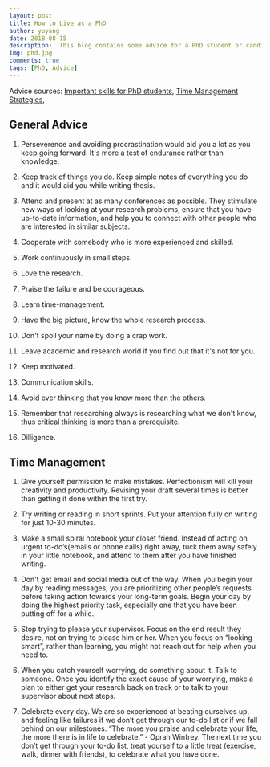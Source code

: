 ```yaml
---
layout: post
title: How to Live as a PhD
author: yuyang
date: 2018-08-15
description:  This blog contains some advice for a PhD student or candidate.
img: phd.jpg
comments: true
tags: [PhD, Advice]
---
```

Advice sources: [Important skills for PhD students](https://www.researchgate.net/post/What_are_important_skills_for_PhD_students_or_candidates_to_facilitate_their_success_in_research), [Time Management Strategies](https://finishyourthesis.com/time-management/), 

## General Advice

1. Perseverence and avoiding procrastination would aid you a lot as you keep going forward. It's more a test of endurance rather than knowledge.

2. Keep track of things you do. Keep simple notes of everything you do and it would aid you while writing thesis.

3. Attend and present at as many conferences as possible. They stimulate new ways of looking at your research problems, ensure that you have up-to-date information, and help you to connect with other people who are interested in similar subjects.

4. Cooperate with somebody who is more experienced and skilled.

5. Work continuously in small steps.

6. Love the research.

7. Praise the failure and be courageous.

8. Learn time-management.

9. Have the big picture, know the whole research process.

10. Don't spoil your name by doing a crap work.

11. Leave academic and research world if you find out that it's not for you.

12. Keep motivated.

13. Communication skills.

14. Avoid ever thinking that you know more than the others.

15. Remember that researching always is researching what we don't know, thus critical thinking is more than a prerequisite. 

16. Dilligence.


## Time Management

1. Give yourself permission to make mistakes. Perfectionism will kill your creativity and productivity. Revising your draft several times is better than getting it done within the first try.

2. Try writing or reading in short sprints. Put your attention fully on writing for just 10-30 minutes.

3. Make a small spiral notebook your closet friend. Instead of acting on urgent to-do’s(emails or phone calls) right away, tuck them away safely in your little notebook, and attend to them after you have finished writing.

4. Don't get email and social media out of the way. When you begin your day by reading messages, you are prioritizing other people’s requests before taking action towards your long-term goals. Begin your day by doing the highest priority task, especially one that you have been putting off for a while.

5. Stop trying to please your supervisor. Focus on the end result they desire, not on trying to please him or her. When you focus on “looking smart”, rather than learning, you might not reach out for help when you need to.

6. When you catch yourself worrying, do something about it. Talk to someone. Once you identify the exact cause of your worrying, make a plan to either get your research back on track or to talk to your supervisor about next steps. 

7. Celebrate every day. We are so experienced at beating ourselves up, and feeling like failures if we don’t get through our to-do list or if we fall behind on our milestones. “The more you praise and celebrate your life, the more there is in life to celebrate.” - Oprah Winfrey. The next time you don’t get through your to-do list, treat yourself to a little treat (exercise, walk, dinner with friends), to celebrate what you have done.


